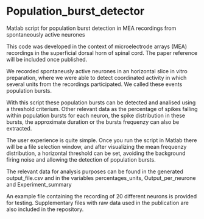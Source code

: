 # Population_burst_detector
Matlab script for population burst detection in MEA recordings from spontaneously active neurones

This code was developed in the context of microelectrode arrays (MEA) recordings in the superficial
dorsal horn of spinal cord. 
The paper reference will be included once published.

We recorded spontaneusly active neurones in an horizontal slice in vitro preparation, where we were
able to detect coordinated activity in which several units from the recordings participated.
We called these events population bursts.

With this script these population bursts can be detected and analised using a threshold criterium.
Other relevant data as the percentage of spikes falling within population bursts for each neuron,
the spike distribution in these bursts, the approximate duration or the bursts frequenzy can also
be extracted.

The user experience is quite simple. Once you run the script in Matlab there will be a file selection
window, and after visualizing the mean frequenzy distribution, a horizontal threshold can be set, 
avoiding the background firing noise and allowing the detection of population bursts.

The relevant data for analysis purposes can be found in the generated output_file.csv and in the variables
percentages_units, Output_per_neurone and Experiment_summary

An example file containing the recording of 20 different neurons is provided for testing.
Supplementary files with raw data used in the publication are also included in the repository.
